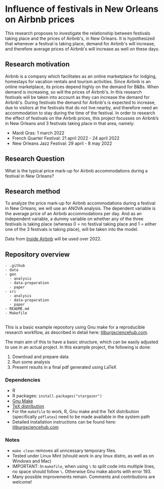 # Influence of festivals in New Orleans on Airbnb prices 
This research proposes to investigate the relationship between festivals taking place and the prices of Airbnb's, in New Orleans. It is hypothesized that whenever a festival is taking place, demand for Airbnb's will increase, and therefore average prices of Airbnb's will increase as well on these days. 

## Research motivation
Airbnb is a company which facilitates as an online marketplace for lodging, homestays for vacation rentals and tourism activities. Since Airbnb is an online marketplace, its prices depend highly on the demand for B&Bs. When demand is increasing, so will the prices of Airbnb's. In this research festivals will be taken into account as they can increase the demand for Airbnb's. During festivals the demand for Airbnb's is expected to increase, due to visitors at the festivals that do not live nearby, and therefore need an accommodation to stay during the time of the festival. In order to research the effect of festivals on the Airbnb prices, this project focusses on Airbnb’s in New Orleans and 3 festivals taking place in that area, namely: 

- Mardi Gras: 1 march 2022
- French Quarter Festival: 21 april 2022 - 24 april 2022
- New Orleans Jazz Festival: 29 april - 8 may 2022

## Research Question
What is the typical price mark-up for Airbnb accommodations during a festival in New Orleans?

## Research method

To analyze the price mark-up for Airbnb accommodations during a festival in New Orleans, we will use an ANOVA analysis. The dependent variable is the average price of an Airbnb accommodations per day. And as an independent variable, a dummy variable on whether any of the three festivals is taking place (whereas 0 = no festival taking place and 1 = either one of the 3 festivals is taking place), will be taken into the model.

Data from [Inside Airbnb](http://insideairbnb.com/new-orleans) will be used over 2022.

## Repository overview
```
- .github
- data
- gen
  - analysis
  - data-preparation
  - paper
- src
  - analysis
  - data-preparation
  - paper
- README.md
- Makefile
```

##
This is a basic example repository using Gnu make for a reproducible research workflow, as described in detail here: [tilburgsciencehub.com](http://tilburgsciencehub.com/). 

The main aim of this to have a basic structure, which can be easily adjusted to use in an actual project.  In this example project, the following is done: 
1. Download and prepare data
2. Run some analysis
3. Present results in a final pdf generated using LaTeX

### Dependencies
- R 
- R packages: `install.packages("stargazer")`
- [Gnu Make](https://tilburgsciencehub.com/get/make) 
- [TeX distribution](https://tilburgsciencehub.com/get/latex/?utm_campaign=referral-short)
- For the `makefile` to work, R, Gnu make and the TeX distribution (specifically `pdflatex`) need to be made available in the system path 
- Detailed installation instructions can be found here: [tilburgsciencehub.com](http://tilburgsciencehub.com/)


### Notes
- `make clean` removes all unncessary temporary files. 
- Tested under Linux Mint (should work in any linux distro, as well as on Windows and Mac) 
- IMPORTANT: In `makefile`, when using `\` to split code into multiple lines, no space should follow `\`. Otherwise Gnu make aborts with error 193. 
- Many possible improvements remain. Comments and contributions are welcome!
